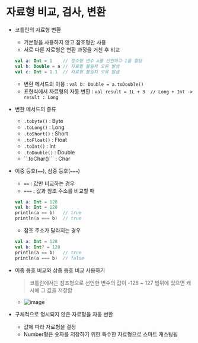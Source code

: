 # 자료형 비교, 검사, 변환
- 코틀린의 자료형 변환
  - 기본형을 사용하지 않고 참조형만 사용
  - 서로 다른 자료형은 변환 과정을 거친 후 비교

  ```kotlin
  val a: Int = 1    // 정수형 변수 a를 선언하고 1을 할당
  val b: Double = a // 자료형 불일치 오류 발생
  val c: Int = 1.1  // 자료형 불일치 오류 발생
  ```
  
  - 변환 메서드의 이용 : ```val b: Double = a.toDouble()```
  - 표현식에서 자료형의 자동 변환 : ```val result = 1L + 3  // Long + Int -> result : Long```

- 변한 메서드의 종류
  - ```.tobyte()``` : Byte
  - ```.toLong()``` : Long
  - ```.toShort()``` : Short
  - ```.toFloat()``` : Float
  - ```.toInt()``` : Int
  - ```.toDouble()``` : Double
  - ``.toChar()``` : Char

- 이중 등호(```==```), 삼중 등호(```===```)
  - ```==``` : 값만 비교하는 경우
  - ```===``` : 값과 참조 주소를 비교할 때
  ```kotlin
  val a: Int = 128
  val b: Int = 128
  println(a == b)   // true
  println(a === b)  // true
  ```
  - 참조 주소가 달라지는 경우
  ```kotlin
  val a: Int = 128
  val b: Int? = 128
  println(a == b)   // true
  println(a === b)  // false
  ```

- 이중 등호 비교와 삼중 등호 비교 사용하기
  > 코틀린에서는 참조형으로 선언한 변수의 값이 -128 ~ 127 범위에 있으면 캐시에 그 값을 저장함
  - ![image](https://user-images.githubusercontent.com/49339278/147845178-3db60438-8ae7-4b3c-aea7-c19b1334ed0f.png)

- 구체적으로 명시되지 않은 자료형을 자동 변환
  - 값에 따라 자료형을 결정
  - Number형은 숫자를 저장하기 위한 특수한 자료형으로 스마트 캐스팅됨



